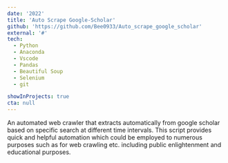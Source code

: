```yaml
---
date: '2022'
title: 'Auto Scrape Google-Scholar'
github: 'https://github.com/Bee0933/Auto_scrape_google_scholar'
external: '#'
tech:
  - Python
  - Anaconda
  - Vscode
  - Pandas
  - Beautiful Soup
  - Selenium
  - git

showInProjects: true
cta: null
---
```


An automated web crawler that extracts automatically from google scholar based on specific search at different time intervals.
This script provides quick and helpful automation which could be employed to numerous purposes such as for web crawling etc. including public enlightenment and educational purposes.
